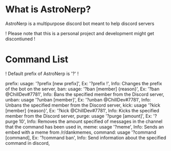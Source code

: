 # What is AstroNerp?

AstroNerp is a multipurpose discord bot meant to help discord servers

! Please note that this is a personal project and development might get discontiuned !

# Command List

! Default prefix of AstroNerp is '?' !

prefix: usage: '?prefix [new prefix]', Ex: '?prefix !', Info: Changes the prefix of the bot on the server,
ban: usage: '?ban [member] {reason}', Ex: '?ban @ChillDev#7781', Info: Bans the specified member from the Discord server,
unban: usage '?unban [member]', Ex: '?unban @ChillDev#7781', Info: Unbans the specified member from the Discord server,
kick: usage '?kick [member] {reason}', Ex: '?kick @ChillDev#7781', Info: Kicks the specified member from the Discord server,
purge: usage '?purge [amount]', Ex: '?purge 10', Info: Removes the amount specified of messages in the channel that the command has been used in,
meme: usage '?meme', Info: Sends an embed with a meme from /r/dankmemes,
command: usage '?command [command], Ex: '?command ban', Info: Send information about the specified command in discord,
